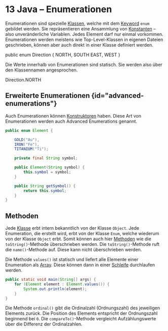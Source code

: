 # 13 Java – Enumerationen

Enumerationen sind spezielle <format color="%LinkColor%">[Klassen](10-java-classes.md)</format>, welche mit dem <format color="%LinkColor%">[Keyword](01-java-token.md#keywords)</format> `enum` gebildet werden. Sie repräsentieren eine Ansammlung von <format color="%LinkColor%">[Konstanten](10-java-classes.md#constants)</format> – also unveränderliche Variablen. Jedes Element darf nur einmal vorkommen. Enumerationen werden meistens wie <tooltip term="Top-Level-Class"><format color="%GlossaryLinkColor%">Top-Level-Klassen</format></tooltip> in eigenen Dateien geschrieben, können aber auch direkt in einer Klasse definiert werden.

<code-block lang="java">
public enum Direction {
    NORTH,
    SOUTH
    EAST,
    WEST
}
</code-block>

Die Werte innerhalb von Enumerationen sind statisch. Sie werden also über den Klassennamen angesprochen.

<code-block lang="java">
    Direction.NORTH
</code-block>

## Erweiterte Enumerationen {id="advanced-enumerations"}

Auch Enumerationen können <format color="%LinkColor%">[Konstruktoren](10-java-classes.md#constructors)</format> haben. Diese Art von Enumerationen werden auch Advanced Enumerations genannt.

```Java
public enum Element {

    GOLD("Au"),
    IRON("Fe"),
    TITANIUM("Ti");

    private final String symbol;

    public Element(String symbol) {
        this.symbol = symbol;
    }

    public String getSymbol() {
        return this.symbol;
    }
}
```

## Methoden

Jede <format color="%LinkColor%">[Klasse](10-java-classes.md)</format> erbt intern bekanntlich von der Klasse `Object`. Jede Enumeration, die erstellt wird, erbt von der Klasse `Enum`, welche wiederum von der Klasse `Object` erbt. Somit können auch hier <format color="%LinkColor%">[Methoden](09-java-methods.md)</format> wie die `toString()`-Methode überschrieben werden. Die `toString()`-Methode ruft die `name()`-Methode auf. Diese kann nicht überschrieben werden.

Die Methode `values()` ist statisch und liefert alle Elemente einer Enumeration als <format color="%LinkColor%">[Array](08-java-arrays.md)</format>. Diese können dann in einer <format color="%LinkColor%">[Schleife](07-java-loops.md)</format> durchlaufen werden.

```Java
public static void main(String[] args) {
    for (Element element : Element.values()) {
        System.out.println(element);
    }
}
```

Die Methode `ordinal()` gibt die Ordinalzahl (Ordnungszahl) des jeweiligen Elements zurück. Die Position des Elements entspricht der Ordnungszahl beginnend bei `0`. Die `compareTo()`-Methode vergleicht Aufzählungswerte über die Differenz der Ordinalzahlen.